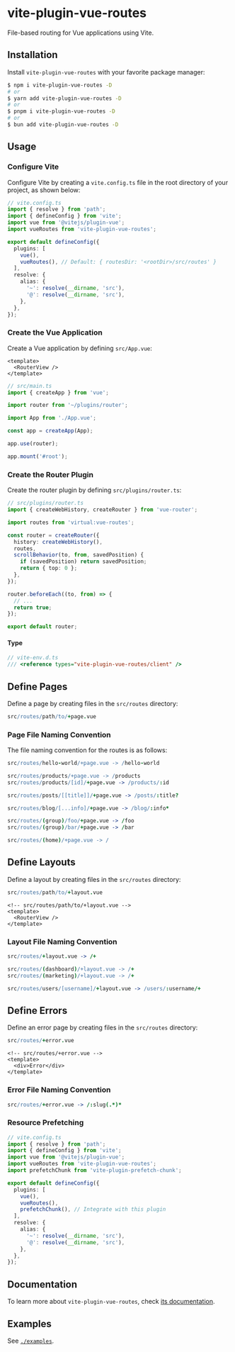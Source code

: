 # vite-plugin-vue-routes

File-based routing for Vue applications using Vite.

## Installation

Install `vite-plugin-vue-routes` with your favorite package manager:

```sh
$ npm i vite-plugin-vue-routes -D
# or
$ yarn add vite-plugin-vue-routes -D
# or
$ pnpm i vite-plugin-vue-routes -D
# or
$ bun add vite-plugin-vue-routes -D
```

## Usage

### Configure Vite

Configure Vite by creating a `vite.config.ts` file in the root directory of your project, as shown below:

```ts
// vite.config.ts
import { resolve } from 'path';
import { defineConfig } from 'vite';
import vue from '@vitejs/plugin-vue';
import vueRoutes from 'vite-plugin-vue-routes';

export default defineConfig({
  plugins: [
    vue(),
    vueRoutes(), // Default: { routesDir: '<rootDir>/src/routes' }
  ],
  resolve: {
    alias: {
      '~': resolve(__dirname, 'src'),
      '@': resolve(__dirname, 'src'),
    },
  },
});
```

### Create the Vue Application

Create a Vue application by defining `src/App.vue`:

```vue
<template>
  <RouterView />
</template>
```

```ts
// src/main.ts
import { createApp } from 'vue';

import router from '~/plugins/router';

import App from './App.vue';

const app = createApp(App);

app.use(router);

app.mount('#root');
```

### Create the Router Plugin

Create the router plugin by defining `src/plugins/router.ts`:

```ts
// src/plugins/router.ts
import { createWebHistory, createRouter } from 'vue-router';

import routes from 'virtual:vue-routes';

const router = createRouter({
  history: createWebHistory(),
  routes,
  scrollBehavior(to, from, savedPosition) {
    if (savedPosition) return savedPosition;
    return { top: 0 };
  },
});

router.beforeEach((to, from) => {
  // ...
  return true;
});

export default router;
```

#### Type

```ts
// vite-env.d.ts
/// <reference types="vite-plugin-vue-routes/client" />
```

## Define Pages

Define a page by creating files in the `src/routes` directory:

```coffee
src/routes/path/to/+page.vue
```

### Page File Naming Convention

The file naming convention for the routes is as follows:

```coffee
src/routes/hello-world/+page.vue -> /hello-world

src/routes/products/+page.vue -> /products
src/routes/products/[id]/+page.vue -> /products/:id

src/routes/posts/[[title]]/+page.vue -> /posts/:title?

src/routes/blog/[...info]/+page.vue -> /blog/:info*

src/routes/(group)/foo/+page.vue -> /foo
src/routes/(group)/bar/+page.vue -> /bar

src/routes/(home)/+page.vue -> /
```

## Define Layouts

Define a layout by creating files in the `src/routes` directory:

```coffee
src/routes/path/to/+layout.vue
```

```vue
<!-- src/routes/path/to/+layout.vue -->
<template>
  <RouterView />
</template>
```

### Layout File Naming Convention

```coffee
src/routes/+layout.vue -> /+

src/routes/(dashboard)/+layout.vue -> /+
src/routes/(marketing)/+layout.vue -> /+

src/routes/users/[username]/+layout.vue -> /users/:username/+
```

## Define Errors

Define an error page by creating files in the `src/routes` directory:

```coffee
src/routes/+error.vue
```

```vue
<!-- src/routes/+error.vue -->
<template>
  <div>Error</div>
</template>
```

### Error File Naming Convention

```coffee
src/routes/+error.vue -> /:slug(.*)*
```

### Resource Prefetching

```ts
// vite.config.ts
import { resolve } from 'path';
import { defineConfig } from 'vite';
import vue from '@vitejs/plugin-vue';
import vueRoutes from 'vite-plugin-vue-routes';
import prefetchChunk from 'vite-plugin-prefetch-chunk';

export default defineConfig({
  plugins: [
    vue(),
    vueRoutes(),
    prefetchChunk(), // Integrate with this plugin
  ],
  resolve: {
    alias: {
      '~': resolve(__dirname, 'src'),
      '@': resolve(__dirname, 'src'),
    },
  },
});
```

## Documentation

To learn more about `vite-plugin-vue-routes`, check [its documentation](https://vitesheet.onrender.com/vite-plugin-vue-routes/).

## Examples

See [`./examples`](./examples).
